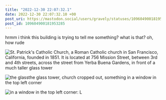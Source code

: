 ```yaml
---
title: "2022-12-30 22:07:32.1"
date: 2022-12-30 22:07:32.10 +00
post_uri: https://mastodon.social/users/gravely/statuses/109604900181953285
post_id: 109604900181953285
---
```

hrmm i think this building is trying to tell me something? what is that? oh, how rude


![St. Patrick's Catholic Church, a Roman Catholic church in San Francisco, California, founded in 1851. It is located at 756 Mission Street, between 3rd and 4th streets, across the street from Yerba Buena Gardens, in front of a much taller glass tower](/images/109604886348248902.png)

![the glassthe glass tower, church cropped out, something in a window in the top left corner](/images/109604886799515134.png)

![in a window in the top left corner: L](/images/109604887190080681.png)

